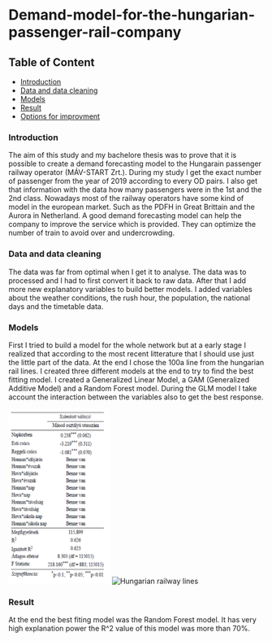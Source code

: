 # Demand-model-for-the-hungarian-passenger-rail-company


## Table of Content
- [Introduction](#Introduction)
- [Data and data cleaning](#Data-and-data-cleaning)
- [Models](#Models)
- [Result](#Result)
- [Options for improvment](#Options-for-improvment)

### Introduction

The aim of this study and my bachelore thesis was to prove that it is possible to create a demand forecasting model to the Hungarain passenger railway operator (MÁV-START Zrt.). During my study I get the exact number of passenger from the year of 2019 according to every OD pairs. I also get that information with the data how many passengers were in the 1st and the 2nd class. Nowadays most of the railway operators have some kind of model in the european market. Such as the PDFH in Great Brittain and the Aurora in Netherland. A good demand forecasting model can help the company to improve the service which is provided. They can optimize the number of train to avoid over and undercrowding.


### Data and data cleaning

The data was far from optimal when I get it to analyse. The data was to processed and I had to first convert it back to raw data. After that I add more new explanatory variables to build better models. I added variables about the weather conditions, the rush hour, the population, the national days and the timetable data.


### Models

First I tried to build a model for the whole network but at a early stage I realized that according to the most recent litterature that I should use just the little part of the data. At the end  I chose the 100a line from the hungarian rail lines. I created three different models at the end to try to find the best fitting model. I created a Generalized Linear Model, a GAM (Generalized Additive Model) and a Random Forest model. During the GLM model I take account the interaction between the variables also to get the best response.

<img src="img/GLM.png" alt=GLM width='200'>



<img src="https://www.sinekvilaga.hu/php_images/vonalkat-602x424.jpg" alt="Hungarian railway lines" />

### Result

At the end the best fiting model was the Random Forest model. It has very high explanation power the R^2 value of this model was more than 70%.




